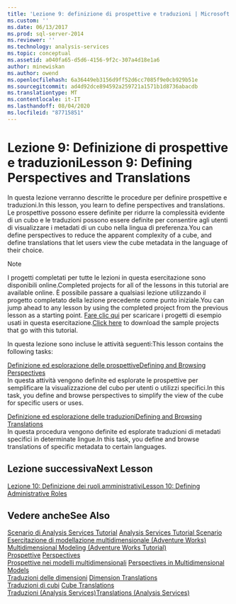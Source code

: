 ```yaml
---
title: 'Lezione 9: definizione di prospettive e traduzioni | Microsoft Docs'
ms.custom: ''
ms.date: 06/13/2017
ms.prod: sql-server-2014
ms.reviewer: ''
ms.technology: analysis-services
ms.topic: conceptual
ms.assetid: a040fa65-d5d6-4156-9f2c-307a4d18e1a6
author: minewiskan
ms.author: owend
ms.openlocfilehash: 6a36449eb3156d9ff52d6cc7085f9e0cb929b51e
ms.sourcegitcommit: ad4d92dce894592a259721a1571b1d8736abacdb
ms.translationtype: MT
ms.contentlocale: it-IT
ms.lasthandoff: 08/04/2020
ms.locfileid: "87715851"
---
```

# <a name="lesson-9-defining-perspectives-and-translations"></a><span data-ttu-id="25036-102">Lezione 9: Definizione di prospettive e traduzioni</span><span class="sxs-lookup"><span data-stu-id="25036-102">Lesson 9: Defining Perspectives and Translations</span></span>
  <span data-ttu-id="25036-103">In questa lezione verranno descritte le procedure per definire prospettive e traduzioni.</span><span class="sxs-lookup"><span data-stu-id="25036-103">In this lesson, you learn to define perspectives and translations.</span></span> <span data-ttu-id="25036-104">Le prospettive possono essere definite per ridurre la complessità evidente di un cubo e le traduzioni possono essere definite per consentire agli utenti di visualizzare i metadati di un cubo nella lingua di preferenza.</span><span class="sxs-lookup"><span data-stu-id="25036-104">You can define perspectives to reduce the apparent complexity of a cube, and define translations that let users view the cube metadata in the language of their choice.</span></span>  
  
> [!NOTE]  
>  <span data-ttu-id="25036-105">I progetti completati per tutte le lezioni in questa esercitazione sono disponibili online.</span><span class="sxs-lookup"><span data-stu-id="25036-105">Completed projects for all of the lessons in this tutorial are available online.</span></span> <span data-ttu-id="25036-106">È possibile passare a qualsiasi lezione utilizzando il progetto completato della lezione precedente come punto iniziale.</span><span class="sxs-lookup"><span data-stu-id="25036-106">You can jump ahead to any lesson by using the completed project from the previous lesson as a starting point.</span></span> <span data-ttu-id="25036-107">[Fare clic qui](https://go.microsoft.com/fwlink/?LinkID=221866) per scaricare i progetti di esempio usati in questa esercitazione.</span><span class="sxs-lookup"><span data-stu-id="25036-107">[Click here](https://go.microsoft.com/fwlink/?LinkID=221866) to download the sample projects that go with this tutorial.</span></span>  
  
 <span data-ttu-id="25036-108">In questa lezione sono incluse le attività seguenti:</span><span class="sxs-lookup"><span data-stu-id="25036-108">This lesson contains the following tasks:</span></span>  
  
 [<span data-ttu-id="25036-109">Definizione ed esplorazione delle prospettive</span><span class="sxs-lookup"><span data-stu-id="25036-109">Defining and Browsing Perspectives</span></span>](multidimensional-models-olap-logical-cube-objects/perspectives.md)  
 <span data-ttu-id="25036-110">In questa attività vengono definite ed esplorate le prospettive per semplificare la visualizzazione del cubo per utenti o utilizzi specifici.</span><span class="sxs-lookup"><span data-stu-id="25036-110">In this task, you define and browse perspectives to simplify the view of the cube for specific users or uses.</span></span>  
  
 [<span data-ttu-id="25036-111">Definizione ed esplorazione delle traduzioni</span><span class="sxs-lookup"><span data-stu-id="25036-111">Defining and Browsing Translations</span></span>](lesson-9-2-defining-and-browsing-translations.md)  
 <span data-ttu-id="25036-112">In questa procedura vengono definite ed esplorate traduzioni di metadati specifici in determinate lingue.</span><span class="sxs-lookup"><span data-stu-id="25036-112">In this task, you define and browse translations of specific metadata to certain languages.</span></span>  
  
## <a name="next-lesson"></a><span data-ttu-id="25036-113">Lezione successiva</span><span class="sxs-lookup"><span data-stu-id="25036-113">Next Lesson</span></span>  
 [<span data-ttu-id="25036-114">Lezione 10: Definizione dei ruoli amministrativi</span><span class="sxs-lookup"><span data-stu-id="25036-114">Lesson 10: Defining Administrative Roles</span></span>](lesson-10-defining-administrative-roles.md)  
  
## <a name="see-also"></a><span data-ttu-id="25036-115">Vedere anche</span><span class="sxs-lookup"><span data-stu-id="25036-115">See Also</span></span>  
 <span data-ttu-id="25036-116">[Scenario di Analysis Services Tutorial](analysis-services-tutorial-scenario.md) </span><span class="sxs-lookup"><span data-stu-id="25036-116">[Analysis Services Tutorial Scenario](analysis-services-tutorial-scenario.md) </span></span>  
 <span data-ttu-id="25036-117">[Esercitazione di modellazione multidimensionale &#40;Adventure Works&#41;](multidimensional-modeling-adventure-works-tutorial.md) </span><span class="sxs-lookup"><span data-stu-id="25036-117">[Multidimensional Modeling &#40;Adventure Works Tutorial&#41;](multidimensional-modeling-adventure-works-tutorial.md) </span></span>  
 <span data-ttu-id="25036-118">[Prospettive](https://docs.microsoft.com/analysis-services/multidimensional-models-olap-logical-cube-objects/perspectives) </span><span class="sxs-lookup"><span data-stu-id="25036-118">[Perspectives](https://docs.microsoft.com/analysis-services/multidimensional-models-olap-logical-cube-objects/perspectives) </span></span>  
 <span data-ttu-id="25036-119">[Prospettive nei modelli multidimensionali](multidimensional-models/perspectives-in-multidimensional-models.md) </span><span class="sxs-lookup"><span data-stu-id="25036-119">[Perspectives in Multidimensional Models](multidimensional-models/perspectives-in-multidimensional-models.md) </span></span>  
 <span data-ttu-id="25036-120">[Traduzioni delle dimensioni](multidimensional-models-olap-logical-dimension-objects/dimension-translations.md) </span><span class="sxs-lookup"><span data-stu-id="25036-120">[Dimension Translations](multidimensional-models-olap-logical-dimension-objects/dimension-translations.md) </span></span>  
 <span data-ttu-id="25036-121">[Traduzioni di cubi](multidimensional-models-olap-logical-cube-objects/cube-translations.md) </span><span class="sxs-lookup"><span data-stu-id="25036-121">[Cube Translations](multidimensional-models-olap-logical-cube-objects/cube-translations.md) </span></span>  
 [<span data-ttu-id="25036-122">Traduzioni &#40;Analysis Services&#41;</span><span class="sxs-lookup"><span data-stu-id="25036-122">Translations &#40;Analysis Services&#41;</span></span>](translations-analysis-services.md)  
  
  

